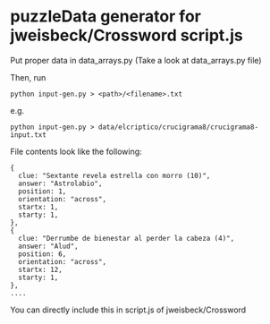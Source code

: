 puzzleData generator for jweisbeck/Crossword script.js
======================================================

Put proper data in data_arrays.py
(Take a look at data_arrays.py file)

Then, run

    python input-gen.py > <path>/<filename>.txt

e.g.

    python input-gen.py > data/elcriptico/crucigrama8/crucigrama8-input.txt

File contents look like the following:

    {
      clue: "Sextante revela estrella con morro (10)",
      answer: "Astrolabio",
      position: 1,
      orientation: "across",
      startx: 1,
      starty: 1,
    },
    {
      clue: "Derrumbe de bienestar al perder la cabeza (4)",
      answer: "Alud",
      position: 6,
      orientation: "across",
      startx: 12,
      starty: 1,
    },
    ....

You can directly include this in script.js of jweisbeck/Crossword
